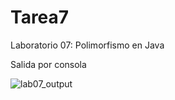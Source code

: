# Tarea7
Laboratorio 07: Polimorfismo en Java

Salida por consola

![lab07_output](https://user-images.githubusercontent.com/63487663/196004960-e246246b-65e1-4e77-8614-50744d1103cb.PNG)

